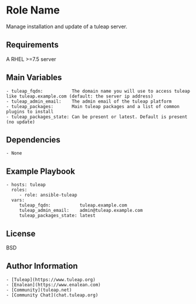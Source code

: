 Role Name
=========

Manage installation and update of a tuleap server.

Requirements
------------

A RHEL >=7.5 server

Main Variables
--------------

    - tuleap_fqdn:           The domain name you will use to access tuleap like tuleap.example.com (default: the server ip address)
    - tuleap_admin_email:    The admin email of the tuleap platform
    - tuleap_packages:       Main tuleap packages and a list of common plugins to install
    - tuleap_packages_state: Can be present or latest. Default is present (no update)

Dependencies
------------

    - None

Example Playbook
----------------

    - hosts: tuleap
      roles:
         - role: ansible-tuleap
      vars:
         tuleap_fqdn:           tuleap.example.com
         tuleap_admin_email:    admin@tuleap.example.com
         tuleap_packages_state: latest

License
-------

BSD

Author Information
------------------

    - [Tuleap](https://www.tuleap.org)
    - [Enalean](https://www.enalean.com)
    - [Community](tuleap.net)
    - [Community Chat](chat.tuleap.org)
